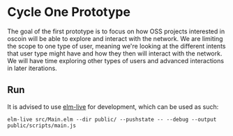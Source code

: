 # Cycle One Prototype

The goal of the first prototype is to focus on how OSS projects interested in
oscoin will be able to explore and interact with the network. We are limiting
the scope to one type of user, meaning we're looking at the different intents
that user type might have and how they then will interact with the network. We
will have time exploring other types of users and advanced interactions in
later iterations.

## Run

It is advised to use [elm-live](https://github.com/wking-io/elm-live) for
development, which can be used as such:

```
elm-live src/Main.elm --dir public/ --pushstate -- --debug --output public/scripts/main.js
```
